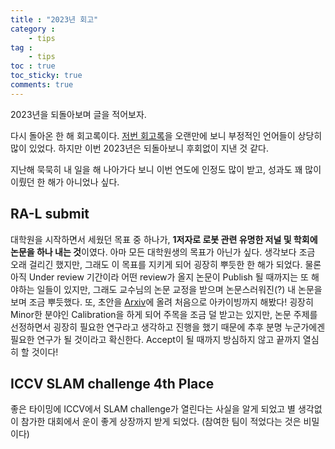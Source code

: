 ```yaml
---
title : "2023년 회고"
category :
    - tips
tag :
    - tips
toc : true
toc_sticky: true
comments: true
---  
```


2023년을 되돌아보며 글을 적어보자.  

다시 돌아온 한 해 회고록이다. [저번 회고록](https://taeyoung96.github.io/tips/2022_retrospect/)을 오랜만에 보니 부정적인 언어들이 상당히 많이 있었다. 하지만 이번 2023년은 되돌아보니 후회없이 지낸 것 같다.  

지난해 묵묵히 내 일을 해 나아가다 보니 이번 연도에 인정도 많이 받고, 성과도 꽤 많이 이뤘던 한 해가 아니었나 싶다.  

## RA-L submit  

대학원을 시작하면서 세웠던 목표 중 하나가, **1저자로 로봇 관련 유명한 저널 및 학회에 논문을 하나 내는 것**이였다. 아마 모든 대학원생의 목표가 아닌가 싶다. 생각보다 조금 오래 걸리긴 했지만, 그래도 이 목표를 지키게 되어 굉장히 뿌듯한 한 해가 되었다. 물론 아직 Under review 기간이라 어떤 review가 올지 논문이 Publish 될 때까지는 또 해야하는 일들이 있지만, 그래도 교수님의 논문 교정을 받으며 논문스러워진(?) 내 논문을 보며 조금 뿌듯했다. 또, 초안을 [Arxiv](https://arxiv.org/abs/2312.14035)에 올려 처음으로 아카이빙까지 해봤다! 굉장히 Minor한 분야인 Calibration을 하게 되어 주목을 조금 덜 받고는 있지만, 논문 주제를 선정하면서 굉장히 필요한 연구라고 생각하고 진행을 했기 때문에 추후 분명 누군가에겐 필요한 연구가 될 것이라고 확신한다. Accept이 될 때까지 방심하지 않고 끝까지 열심히 할 것이다!  

## ICCV SLAM challenge 4th Place   

좋은 타이밍에 ICCV에서 SLAM challenge가 열린다는 사실을 알게 되었고 별 생각없이 참가한 대회에서 운이 좋게 상장까지 받게 되었다. (참여한 팀이 적었다는 것은 비밀이다)